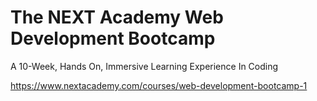 The NEXT Academy Web Development Bootcamp
===============
A 10-Week, Hands On, Immersive Learning Experience In Coding

https://www.nextacademy.com/courses/web-development-bootcamp-1
